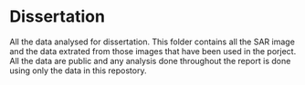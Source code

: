 # Dissertation
All the data analysed for dissertation.
This folder contains all the SAR image and the data extrated from those images that have been used in the porject. All the data are public and any analysis done throughout the report is done using only the data in this repostory. 
